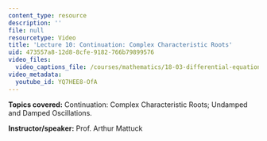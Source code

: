 ```yaml
---
content_type: resource
description: ''
file: null
resourcetype: Video
title: 'Lecture 10: Continuation: Complex Characteristic Roots'
uid: 473557a8-12d8-8cfe-9182-766b79899576
video_files:
  video_captions_file: /courses/mathematics/18-03-differential-equations-spring-2010/video-lectures/lecture-10-continuation-complex-characteristic-roots/YQ7HEE8-OfA.vtt
video_metadata:
  youtube_id: YQ7HEE8-OfA
---
```


**Topics covered:** Continuation: Complex Characteristic Roots; Undamped and Damped Oscillations.

**Instructor/speaker:** Prof. Arthur Mattuck